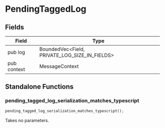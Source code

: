 # PendingTaggedLog

## Fields
| Field | Type |
| --- | --- |
| pub log | BoundedVec&lt;Field, PRIVATE_LOG_SIZE_IN_FIELDS&gt; |
| pub context | MessageContext |

## Standalone Functions

### pending_tagged_log_serialization_matches_typescript

```rust
pending_tagged_log_serialization_matches_typescript();
```

Takes no parameters.

